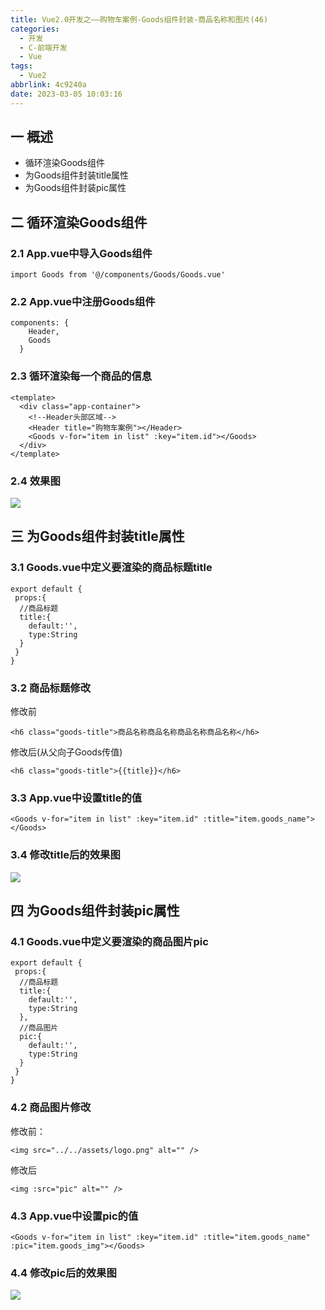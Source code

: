 ```yaml
---
title: Vue2.0开发之——购物车案例-Goods组件封装-商品名称和图片(46)
categories:
  - 开发
  - C-前端开发
  - Vue
tags:
  - Vue2
abbrlink: 4c9240a
date: 2023-03-05 10:03:16
---
```

## 一 概述

* 循环渲染Goods组件
* 为Goods组件封装title属性
* 为Goods组件封装pic属性

<!--more-->

## 二 循环渲染Goods组件

### 2.1 App.vue中导入Goods组件

```
import Goods from '@/components/Goods/Goods.vue'
```

### 2.2 App.vue中注册Goods组件

```
components: {
    Header,
    Goods
  }
```

### 2.3 循环渲染每一个商品的信息

```
<template>
  <div class="app-container">
    <!--Header头部区域-->
    <Header title="购物车案例"></Header>
    <Goods v-for="item in list" :key="item.id"></Goods>
  </div>
</template>
```

### 2.4 效果图
![][1]

## 三 为Goods组件封装title属性

### 3.1  Goods.vue中定义要渲染的商品标题title

```
export default {
 props:{
  //商品标题
  title:{
    default:'',
    type:String
  }
 }
}
```
### 3.2 商品标题修改

修改前

```
<h6 class="goods-title">商品名称商品名称商品名称商品名称</h6>
```

修改后(从父向子Goods传值)

```
<h6 class="goods-title">{{title}}</h6>
```

### 3.3 App.vue中设置title的值

```
<Goods v-for="item in list" :key="item.id" :title="item.goods_name"></Goods>
```

### 3.4 修改title后的效果图
![][2]

## 四 为Goods组件封装pic属性

### 4.1 Goods.vue中定义要渲染的商品图片pic

```
export default {
 props:{
  //商品标题
  title:{
    default:'',
    type:String
  },
  //商品图片
  pic:{
    default:'',
    type:String
  }
 }
}
```

### 4.2  商品图片修改

修改前：

```
<img src="../../assets/logo.png" alt="" />
```

修改后

```
<img :src="pic" alt="" />
```

### 4.3 App.vue中设置pic的值

```
<Goods v-for="item in list" :key="item.id" :title="item.goods_name" :pic="item.goods_img"></Goods>
```

###  4.4 修改pic后的效果图
![][3]




[1]:https://cdn.staticaly.com/gh/PGzxc/CDN/master/blog-vue/vue2.0-46-cart-good-list.png
[2]:https://cdn.staticaly.com/gh/PGzxc/CDN/master/blog-vue/vue2.0-46-cart-goods-name-modify.png
[3]:https://cdn.staticaly.com/gh/PGzxc/CDN/master/blog-vue/vue2.0-46-cart-goods-pic-modify.png

